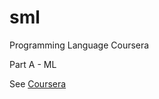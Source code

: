 # sml
Programming Language Coursera 

Part A - ML

See [Coursera](https://www.coursera.org/learn/programming-languages-part-c)
